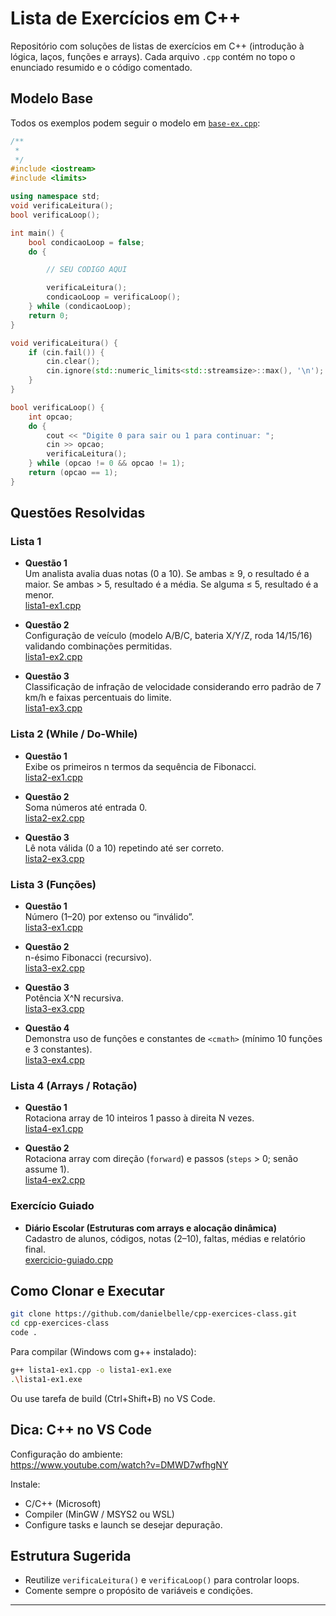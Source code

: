 # Lista de Exercícios em C++

Repositório com soluções de listas de exercícios em C++ (introdução à lógica,
laços, funções e arrays). Cada arquivo `.cpp` contém no topo o enunciado
resumido e o código comentado.

## Modelo Base

Todos os exemplos podem seguir o modelo em [`base-ex.cpp`](./base-ex.cpp):

```cpp
/**
 *
 */
#include <iostream>
#include <limits>

using namespace std;
void verificaLeitura();
bool verificaLoop();

int main() {
    bool condicaoLoop = false;
    do {

        // SEU CODIGO AQUI

        verificaLeitura();
        condicaoLoop = verificaLoop();
    } while (condicaoLoop);
    return 0;
}

void verificaLeitura() {
    if (cin.fail()) {
        cin.clear();
        cin.ignore(std::numeric_limits<std::streamsize>::max(), '\n');
    }
}

bool verificaLoop() {
    int opcao;
    do {
        cout << "Digite 0 para sair ou 1 para continuar: ";
        cin >> opcao;
        verificaLeitura();
    } while (opcao != 0 && opcao != 1);
    return (opcao == 1);
}
```

## Questões Resolvidas

### Lista 1

- **Questão 1**  
  Um analista avalia duas notas (0 a 10). Se ambas ≥ 9, o resultado é a maior.
  Se ambas > 5, resultado é a média. Se alguma ≤ 5, resultado é a menor.  
  [lista1-ex1.cpp](./lista1-ex1.cpp)

- **Questão 2**  
  Configuração de veículo (modelo A/B/C, bateria X/Y/Z, roda 14/15/16) validando
  combinações permitidas.  
  [lista1-ex2.cpp](./lista1-ex2.cpp)

- **Questão 3**  
  Classificação de infração de velocidade considerando erro padrão de 7 km/h e
  faixas percentuais do limite.  
  [lista1-ex3.cpp](./lista1-ex3.cpp)

### Lista 2 (While / Do-While)

- **Questão 1**  
  Exibe os primeiros n termos da sequência de Fibonacci.  
  [lista2-ex1.cpp](./lista2-ex1.cpp)

- **Questão 2**  
  Soma números até entrada 0.  
  [lista2-ex2.cpp](./lista2-ex2.cpp)

- **Questão 3**  
  Lê nota válida (0 a 10) repetindo até ser correto.  
  [lista2-ex3.cpp](./lista2-ex3.cpp)

### Lista 3 (Funções)

- **Questão 1**  
  Número (1–20) por extenso ou “inválido”.  
  [lista3-ex1.cpp](./lista3-ex1.cpp)

- **Questão 2**  
  n-ésimo Fibonacci (recursivo).  
  [lista3-ex2.cpp](./lista3-ex2.cpp)

- **Questão 3**  
  Potência X^N recursiva.  
  [lista3-ex3.cpp](./lista3-ex3.cpp)

- **Questão 4**  
  Demonstra uso de funções e constantes de `<cmath>` (mínimo 10 funções e 3
  constantes).  
  [lista3-ex4.cpp](./lista3-ex4.cpp)

### Lista 4 (Arrays / Rotação)

- **Questão 1**  
  Rotaciona array de 10 inteiros 1 passo à direita N vezes.  
  [lista4-ex1.cpp](./lista4-ex1.cpp)

- **Questão 2**  
  Rotaciona array com direção (`forward`) e passos (`steps` > 0; senão assume
  1).  
  [lista4-ex2.cpp](./lista4-ex2.cpp)

### Exercício Guiado

- **Diário Escolar (Estruturas com arrays e alocação dinâmica)**  
  Cadastro de alunos, códigos, notas (2–10), faltas, médias e relatório final.  
  [exercicio-guiado.cpp](./exercicio-guiado.cpp)

## Como Clonar e Executar

```bash
git clone https://github.com/danielbelle/cpp-exercices-class.git
cd cpp-exercices-class
code .
```

Para compilar (Windows com g++ instalado):

```bash
g++ lista1-ex1.cpp -o lista1-ex1.exe
.\lista1-ex1.exe
```

Ou use tarefa de build (Ctrl+Shift+B) no VS Code.

## Dica: C++ no VS Code

Configuração do ambiente:  
https://www.youtube.com/watch?v=DMWD7wfhgNY

Instale:

- C/C++ (Microsoft)
- Compiler (MinGW / MSYS2 ou WSL)
- Configure tasks e launch se desejar depuração.

## Estrutura Sugerida

- Reutilize `verificaLeitura()` e `verificaLoop()` para controlar loops.
- Comente sempre o propósito de variáveis e condições.

---
